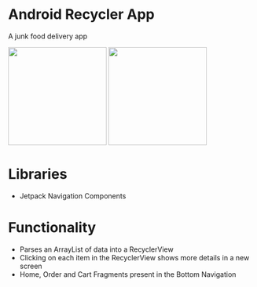 # Android Recycler App
A junk food delivery app

<img src="https://user-images.githubusercontent.com/98257761/184515469-a4d434d4-e16b-4113-be31-c763153a565b.png" width="200" />   
<img src="https://user-images.githubusercontent.com/98257761/184515492-03755175-c98e-4464-af44-422a0654efc4.png" width="200" />




# Libraries
- Jetpack Navigation Components

# Functionality
- Parses an ArrayList of data into a RecyclerView
- Clicking on each item in the RecyclerView shows more details in a new screen
- Home, Order and Cart Fragments present in the Bottom Navigation

